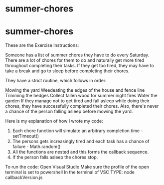 # summer-chores
# summer-chores
These are the Exercise Instructions:

Someone has a list of summer chores they have to do every Saturday. There are a lot of chores for them to do and naturally get more tired throughout completing their tasks. If they get too tired, they may have to take a break and go to sleep before completing their chores.

They have a strict routine, which follows in order:

Mowing the yard
Weedeating the edges of the house and fence line
Trimming the hedges
Collect fallen wood for summer night fires
Water the garden
If they manage not to get tired and fall asleep while doing their chores, they have successfully completed their chores. Also, there's never a chance of the person falling asleep before mowing the yard.



Here is my explanation of how I wrote my code:

1. Each chore function will simulate an arbitrary completion time - setTimeout()
2. The persons gets increasingly tired and each task has a chance of failure - Math.random()
3. All the functions are nested and this forms the callback sequence.
4. If the person falls asleep the chores stop.


To run the code:
Open Visual Studio
Make sure the profile of the open terminal is set to powershell
In the terminal of VSC TYPE: node callbackVersion.js
